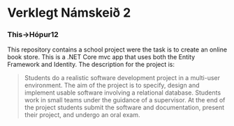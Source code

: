 # Verklegt Námskeið 2
### This->Hópur12

This repository contains a school project were the task is to create an online book store. This is a .NET Core mvc app that uses both the Entity Framework and Identity. The description for the project is:

> Students do a realistic software development project in a multi-user environment. The aim of the project is to specify, design and implement usable software involving a relational database. Students work in small teams under the guidance of a supervisor. At the end of the project students submit the software and documentation, present their project, and undergo an oral exam.


